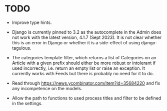 # TODO

* Improve type hints.

* Django is currently pinned to 3.2 as the autocomplete in the Admin does not 
  work with the latest version, 4.1.7 (Sept 2023). It is not clear whether this
  is an error in Django or whether it is a side-effect of using django-tagulous.

* The categories template filter, which returns a list of Categories on an Article
  with a given prefix should either be more robust or intolerant if used incorrectly,
  i.e. return an empty list or raise an exception. It currently works with Feeds
  but there is probably no need for it to do.

* Read through https://news.ycombinator.com/item?id=35684220 and fix any incompetence
  on the models.

* Allow the path to functions to used process titles and filter to be defined 
  in the settings.
